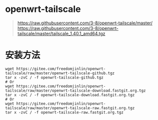 # openwrt-tailscale
> https://raw.githubusercontent.com/3-8/openwrt-tailscale/master/
> https://raw.githubusercontent.com/3-8/openwrt-tailscale/master/tailscale_1.40.1_amd64.tgz

# 安装方法
```
wget https://gitee.com/freedomjinlin/openwrt-tailscale/raw/master/openwrt-tailscale-github.tgz
tar x -zvC / -f openwrt-tailscale-github.tgz
# Or
wget https://gitee.com/freedomjinlin/openwrt-tailscale/raw/master/openwrt-tailscale-download.fastgit.org.tgz
tar x -zvC / -f openwrt-tailscale-download.fastgit.org.tgz
# Or
wget https://gitee.com/freedomjinlin/openwrt-tailscale/raw/master/openwrt-tailscale-raw.fastgit.org.tgz
tar x -zvC / -f openwrt-tailscale-raw.fastgit.org.tgz
```
